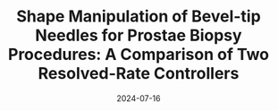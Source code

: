 ---
title: "Shape Manipulation of Bevel-tip Needles for Prostae Biopsy Procedures: A Comparison of Two Resolved-Rate Controllers"
collection: talks
type: "Conference Presentation"
permalink: /talks/2024-07-16-talk
venue: "The 46th Annual International Conference of the IEEE Engineering in Medicine and Biology Society"
date: 2024-07-16
location: "Orlando, FL, USA"
---